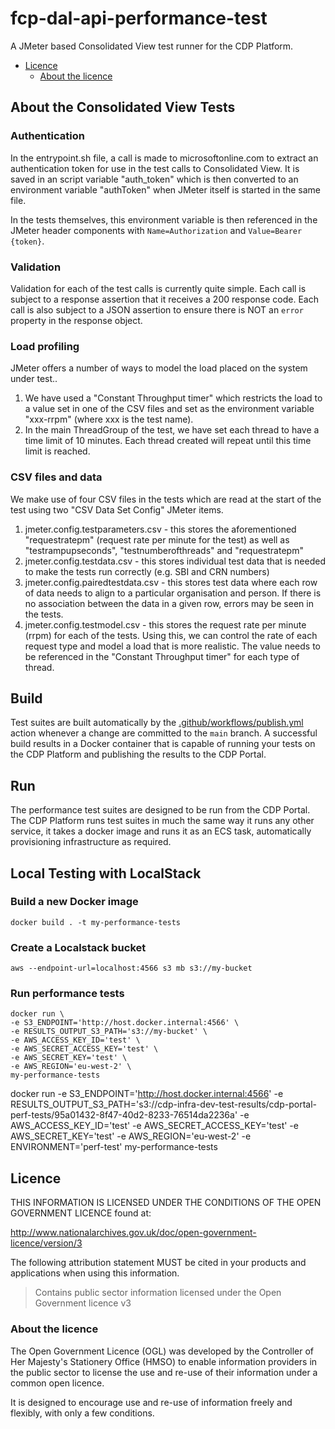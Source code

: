 # fcp-dal-api-performance-test

A JMeter based Consolidated View test runner for the CDP Platform.

- [Licence](#licence)
  - [About the licence](#about-the-licence)

## About the Consolidated View Tests

### Authentication

In the entrypoint.sh file, a call is made to microsoftonline.com to extract an authentication token for use in the test calls to Consolidated View. It is saved in an script variable "auth_token" which is then converted to an environment variable "authToken" when JMeter itself is started in the same file.

In the tests themselves, this environment variable is then referenced in the JMeter header components with `Name=Authorization` and `Value=Bearer {token}`.

### Validation

Validation for each of the test calls is currently quite simple. Each call is subject to a response assertion that it receives a 200 response code. Each call is also subject to a JSON assertion to ensure there is NOT an `error` property in the response object.

### Load profiling

JMeter offers a number of ways to model the load placed on the system under test..
1. We have used a "Constant Throughput timer" which restricts the load to a value set in one of the CSV files and set as the environment variable "xxx-rrpm" (where xxx is the test name).
2. In the main ThreadGroup of the test, we have set each thread to have a time limit of 10 minutes. Each thread created will repeat until this time limit is reached.

### CSV files and data

We make use of four CSV files in the tests which are read at the start of the test using two "CSV Data Set Config" JMeter items.
1. jmeter.config.testparameters.csv - this stores the aforementioned "requestratepm" (request rate per minute for the test) as well as "testrampupseconds", "testnumberofthreads" and "requestratepm"
2. jmeter.config.testdata.csv - this stores individual test data that is needed to make the tests run correctly (e.g. SBI and CRN numbers)
3. jmeter.config.pairedtestdata.csv - this stores test data where each row of data needs to align to a particular organisation and person. If there is no association between the data in a given row, errors may be seen in the tests.
4. jmeter.config.testmodel.csv - this stores the request rate per minute (rrpm) for each of the tests. Using this, we can control the rate of each request type and model a load that is more realistic. The value needs to be referenced in the "Constant Throughput timer" for each type of thread.

## Build

Test suites are built automatically by the [.github/workflows/publish.yml](.github/workflows/publish.yml) action whenever a change are committed to the `main` branch.
A successful build results in a Docker container that is capable of running your tests on the CDP Platform and publishing the results to the CDP Portal.

## Run

The performance test suites are designed to be run from the CDP Portal.
The CDP Platform runs test suites in much the same way it runs any other service, it takes a docker image and runs it as an ECS task, automatically provisioning infrastructure as required.

## Local Testing with LocalStack

### Build a new Docker image
```
docker build . -t my-performance-tests
```
### Create a Localstack bucket
```
aws --endpoint-url=localhost:4566 s3 mb s3://my-bucket
```

### Run performance tests

```
docker run \
-e S3_ENDPOINT='http://host.docker.internal:4566' \
-e RESULTS_OUTPUT_S3_PATH='s3://my-bucket' \
-e AWS_ACCESS_KEY_ID='test' \
-e AWS_SECRET_ACCESS_KEY='test' \
-e AWS_SECRET_KEY='test' \
-e AWS_REGION='eu-west-2' \
my-performance-tests
```

docker run -e S3_ENDPOINT='http://host.docker.internal:4566' -e RESULTS_OUTPUT_S3_PATH='s3://cdp-infra-dev-test-results/cdp-portal-perf-tests/95a01432-8f47-40d2-8233-76514da2236a' -e AWS_ACCESS_KEY_ID='test' -e AWS_SECRET_ACCESS_KEY='test' -e AWS_SECRET_KEY='test' -e AWS_REGION='eu-west-2' -e ENVIRONMENT='perf-test' my-performance-tests


## Licence

THIS INFORMATION IS LICENSED UNDER THE CONDITIONS OF THE OPEN GOVERNMENT LICENCE found at:

<http://www.nationalarchives.gov.uk/doc/open-government-licence/version/3>

The following attribution statement MUST be cited in your products and applications when using this information.

> Contains public sector information licensed under the Open Government licence v3

### About the licence

The Open Government Licence (OGL) was developed by the Controller of Her Majesty's Stationery Office (HMSO) to enable
information providers in the public sector to license the use and re-use of their information under a common open
licence.

It is designed to encourage use and re-use of information freely and flexibly, with only a few conditions.
